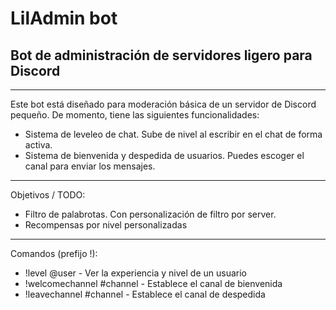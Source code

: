 # **LilAdmin bot**
## Bot de administración de servidores ligero para Discord

---

Este bot está diseñado para moderación básica de un servidor de Discord pequeño. De momento, tiene las siguientes funcionalidades:

- Sistema de leveleo de chat. Sube de nivel al escribir en el chat de forma activa.
- Sistema de bienvenida y despedida de usuarios. Puedes escoger el canal para enviar los mensajes.

---

Objetivos / TODO:

- Filtro de palabrotas. Con personalización de filtro por server.
- Recompensas por nivel personalizadas

---

Comandos (prefijo !):

- !level @user - Ver la experiencia y nivel de un usuario
- !welcomechannel #channel - Establece el canal de bienvenida
- !leavechannel #channel - Establece el canal de despedida